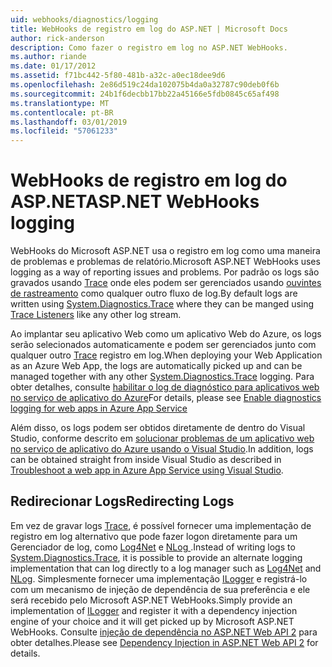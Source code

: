 ```yaml
---
uid: webhooks/diagnostics/logging
title: WebHooks de registro em log do ASP.NET | Microsoft Docs
author: rick-anderson
description: Como fazer o registro em log no ASP.NET WebHooks.
ms.author: riande
ms.date: 01/17/2012
ms.assetid: f71bc442-5f80-481b-a32c-a0ec18dee9d6
ms.openlocfilehash: 2e86d519c24da102075b4da0a32787c90deb0f6b
ms.sourcegitcommit: 24b1f6decbb17bb22a45166e5fdb0845c65af498
ms.translationtype: MT
ms.contentlocale: pt-BR
ms.lasthandoff: 03/01/2019
ms.locfileid: "57061233"
---
```

# <a name="aspnet-webhooks-logging"></a><span data-ttu-id="fb45b-103">WebHooks de registro em log do ASP.NET</span><span class="sxs-lookup"><span data-stu-id="fb45b-103">ASP.NET WebHooks logging</span></span>

<span data-ttu-id="fb45b-104">WebHooks do Microsoft ASP.NET usa o registro em log como uma maneira de problemas e problemas de relatório.</span><span class="sxs-lookup"><span data-stu-id="fb45b-104">Microsoft ASP.NET WebHooks uses logging as a way of reporting issues and problems.</span></span> <span data-ttu-id="fb45b-105">Por padrão os logs são gravados usando [Trace](https://msdn.microsoft.com/library/system.diagnostics.trace) onde eles podem ser gerenciados usando [ouvintes de rastreamento](https://msdn.microsoft.com/library/system.diagnostics.tracelistener.aspx) como qualquer outro fluxo de log.</span><span class="sxs-lookup"><span data-stu-id="fb45b-105">By default logs are written using [System.Diagnostics.Trace](https://msdn.microsoft.com/library/system.diagnostics.trace) where they can be manged using [Trace Listeners](https://msdn.microsoft.com/library/system.diagnostics.tracelistener.aspx) like any other log stream.</span></span>

<span data-ttu-id="fb45b-106">Ao implantar seu aplicativo Web como um aplicativo Web do Azure, os logs serão selecionados automaticamente e podem ser gerenciados junto com qualquer outro [Trace](https://msdn.microsoft.com/library/system.diagnostics.trace) registro em log.</span><span class="sxs-lookup"><span data-stu-id="fb45b-106">When deploying your Web Application as an Azure Web App, the logs are automatically picked up and can be managed together with any other [System.Diagnostics.Trace](https://msdn.microsoft.com/library/system.diagnostics.trace) logging.</span></span> <span data-ttu-id="fb45b-107">Para obter detalhes, consulte [habilitar o log de diagnóstico para aplicativos web no serviço de aplicativo do Azure](https://azure.microsoft.com/documentation/articles/web-sites-enable-diagnostic-log/)</span><span class="sxs-lookup"><span data-stu-id="fb45b-107">For details, please see [Enable diagnostics logging for web apps in Azure App Service](https://azure.microsoft.com/documentation/articles/web-sites-enable-diagnostic-log/)</span></span>

<span data-ttu-id="fb45b-108">Além disso, os logs podem ser obtidos diretamente de dentro do Visual Studio, conforme descrito em [solucionar problemas de um aplicativo web no serviço de aplicativo do Azure usando o Visual Studio](https://azure.microsoft.com/documentation/articles/web-sites-dotnet-troubleshoot-visual-studio/#webserverlogs).</span><span class="sxs-lookup"><span data-stu-id="fb45b-108">In addition, logs can be obtained straight from inside Visual Studio as described in [Troubleshoot a web app in Azure App Service using Visual Studio](https://azure.microsoft.com/documentation/articles/web-sites-dotnet-troubleshoot-visual-studio/#webserverlogs).</span></span>

## <a name="redirecting-logs"></a><span data-ttu-id="fb45b-109">Redirecionar Logs</span><span class="sxs-lookup"><span data-stu-id="fb45b-109">Redirecting Logs</span></span>

<span data-ttu-id="fb45b-110">Em vez de gravar logs [Trace](https://msdn.microsoft.com/library/system.diagnostics.trace), é possível fornecer uma implementação de registro em log alternativo que pode fazer logon diretamente para um Gerenciador de log, como [Log4Net](http://logging.apache.org/log4net/) e [NLog ](http://nlog-project.org/).</span><span class="sxs-lookup"><span data-stu-id="fb45b-110">Instead of writing logs to [System.Diagnostics.Trace](https://msdn.microsoft.com/library/system.diagnostics.trace), it is possible to provide an alternate logging implementation that can log directly to a log manager such as [Log4Net](http://logging.apache.org/log4net/) and [NLog](http://nlog-project.org/).</span></span> <span data-ttu-id="fb45b-111">Simplesmente fornecer uma implementação [ILogger](https://github.com/aspnet/WebHooks/blob/master/src/Microsoft.AspNet.WebHooks.Common/Diagnostics/ILogger.cs) e registrá-lo com um mecanismo de injeção de dependência de sua preferência e ele será recebido pelo Microsoft ASP.NET WebHooks.</span><span class="sxs-lookup"><span data-stu-id="fb45b-111">Simply provide an implementation of [ILogger](https://github.com/aspnet/WebHooks/blob/master/src/Microsoft.AspNet.WebHooks.Common/Diagnostics/ILogger.cs) and register it with a dependency injection engine of your choice and it will get picked up by Microsoft ASP.NET WebHooks.</span></span> <span data-ttu-id="fb45b-112">Consulte [injeção de dependência no ASP.NET Web API 2](https://www.asp.net/web-api/overview/advanced/dependency-injection) para obter detalhes.</span><span class="sxs-lookup"><span data-stu-id="fb45b-112">Please see [Dependency Injection in ASP.NET Web API 2](https://www.asp.net/web-api/overview/advanced/dependency-injection) for details.</span></span>
